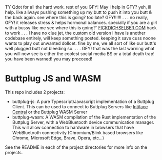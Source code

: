 TY Qdot for all the hard work. rest of you GFY! May i help in GFY? yeh, ill help. like allways pushing something up my butt to push it into you butt & the back again. see where this is going? too late? GFY!!!!!!
.
.
.
no really, GFY! 
it releases stress & helps hormonal balances.
specially if you are a girl with a bussy like me
see where this is going?`
[FICKDICHSELBER.COM](https://gfy.com/sell-and-buy-forum/1380508-permanent-frontpage-sale-gfy-brazmonkey-startupcash-1yo-xxx-german-niche-porn-pmv-site.html#post23329458)
back to work
.
.
.
I have no clue jet, the custom old version i have is another codebase entirely, will keep something posted.
keeping it save cuss noone wants to play out unwanted dollcet. fine by me, we all sort of like our butt's well plugged butt not bleeding so.
.
.
.
 GFY!
that was the last warning what you will now see is either the coolest social media BS or a total death trap!
you have been warned!
you may procceed!




# Buttplug JS and WASM

This repo includes 2 projects:

- buttplug-js: A pure Typescript/Javascript implementation of a Buttplug Client. This can be used to
  connect to Buttplug Servers like [Intiface Central](https://intiface.com/central) or the Buttplug WASM Server
- buttplug-wasm: A WASM compilation of the Rust implementation of the Buttplug Server, with a
  WebBluetooth device communication manager. This will allow connection to hardware in browsers that have WebBluetooth connectivity (Chromium/Blink based browsers like Chrome, Microsoft Edge, Brave, Opera, etc...)

See the README in each of the project directories for more info on the projects.
